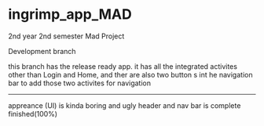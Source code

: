 # ingrimp_app_MAD
2nd year 2nd semester Mad Project

Development branch 

this branch has the release ready app. it has all the integrated activites other than Login and Home, and ther are also two button s int he navigation bar to add those two  activites for navigation

******************
appreance (UI) is kinda boring and ugly 
header and nav bar is complete finished(100%)
